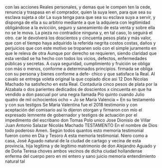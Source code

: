 con las acciones Reales personales, y demas que le compen
ten la cede, renuncia y traspasa en el comprador, quien
la suya leen, para que sea su esclava sujeta a obr
La suya tenga para que sea su esclava suya a servir, y disponga de ella a su arbitrio mediante a que la adquiera con legitimidad obligándose a la evicción, seguro y saneamiento de esta venta y sobre ella no se le mova.
La pieza no contradice ninguna y, en tal caso, lo seguirá el otro.
car le devolverá los doscientos y cincuenta pesos plata y más valor, que con el tiempo haya adquirido la referida negrita costos costas, daños y perjuicios que con este motivo se tropanen solo con el simple juramento en que le releva de otra
Aunque por derecho se requieren, siendo claridad que esta verdad se ha hecho con todos los vicios, defectos, enfermedades públicas y secretas. A cuya seguridad, cumplimiento y fruición se obliga con más o menos, conforme a determinados principios.
firmada se obliga con su persona y bienes conforme a defe- chico y que satisface la Real. Al cavalo se entrega voleta original la que copiado dice asi 12 Don Nicolas Machado ha satisfecho en esta Real. Contaduría cinco pesos de plata por la Alzabala o
dos parientes dedicados de doscientos x cincuenta en que
ha vendido a don pascual por una negra llamada Pío
quinto cuando Julio quatro de mil ochocientos ocho = Jo
se María Valencia = En su testamento y con sus testigos
Se Maria Valentina fue el 2018 testimonio y con aceptación del comisario así lo dijeron otorgan y firmaron con mío el expresado lemnente de gobernador y testigos de actuación por el impedimento del escribano don Tomas Polo unico
Jose Dionisio de Villar
Juan Antonio Salazar
Nicolás Machado
TESTAMENTO
En el nombre de Dios todo poderoso Amen. Según todos quantos esto memoria testimonial fueron como en Día y Tesoro A
esta memoria testimonial. Niero como a casa, José Aguado natural de la ciudad de cartago y vecina de esta provincia, hija legítima y de legítimo matrimonio de don Alejandro Aguado y de Doña Teresa choves ambos vecinos
de dicha ciudad hollandense enferma del cuerpo pero en mi entero y sano juicio memoria entendimiento natural tal